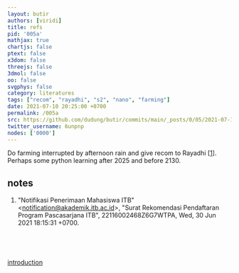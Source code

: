 ```yaml
---
layout: butir
authors: [viridi]
title: refs
pid: '005a'
mathjax: true
chartjs: false
ptext: false
x3dom: false
threejs: false
3dmol: false
oo: false
svgphys: false
category: literatures
tags: ["recom", "rayadhi", "s2", "nano", "farming"]
date: 2021-07-10 20:25:00 +0700
permalink: /005a
src: https://github.com/dudung/butir/commits/main/_posts/0/05/2021-07-10-refs.md
twitter_username: 6unpnp
nodes: ['0000']
---
```

Do farming interrupted by afternoon rain and give recom to Rayadhi [[1](#r01)]. Perhaps some python learning after 2025 and before 2130.

## notes
1. <a name=r01></a>"Notifikasi Penerimaan Mahasiswa ITB" &lt;notification@akademik.itb.ac.id&gt;, "Surat Rekomendasi Pendaftaran Program Pascasarjana ITB", 22116002468Z6G7WTPA, Wed, 30 Jun 2021 18:15:31 +0700.

## &nbsp;
[introduction](0000)


